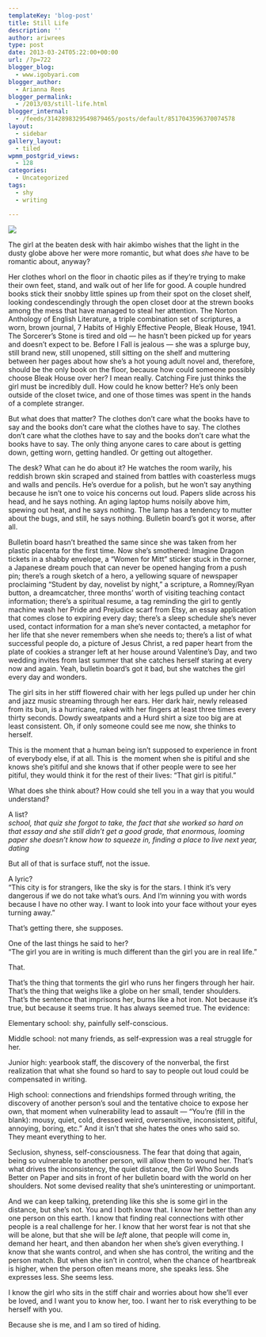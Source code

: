 ```yaml
---
templateKey: 'blog-post'
title: Still Life
description: ''
author: ariwrees
type: post
date: 2013-03-24T05:22:00+00:00
url: /?p=722
blogger_blog:
  - www.igobyari.com
blogger_author:
  - Arianna Rees
blogger_permalink:
  - /2013/03/still-life.html
blogger_internal:
  - /feeds/3142898329549879465/posts/default/8517043596370074578
layout:
  - sidebar
gallery_layout:
  - tiled
wpmm_postgrid_views:
  - 128
categories:
  - Uncategorized
tags:
  - shy
  - writing

---
```

[![](https://www.igobyari.com/wp-content/uploads/2013/03/images4.jpg)](https://www.igobyari.com/wp-content/uploads/2013/03/images4-1.jpg)

The girl at the beaten desk with hair akimbo wishes that the light in the dusty globe above her were more romantic, but what does _she_ have to be romantic about, anyway?

Her clothes whorl on the floor in chaotic piles as if they’re trying to make their own feet, stand, and walk out of her life for good. A couple hundred books stick their snobby little spines up from their spot on the closet shelf, looking condescendingly through the open closet door at the strewn books among the mess that have managed to steal her attention. The Norton Anthology of English Literature, a triple combination set of scriptures, a worn, brown journal, 7 Habits of Highly Effective People, Bleak House, 1941. The Sorcerer’s Stone is tired and old — he hasn’t been picked up for years and doesn’t expect to be. Before I Fall is jealous — she was a splurge buy, still brand new, still unopened, still sitting on the shelf and muttering between her pages about how she’s a hot young adult novel and, therefore, should be the only book on the floor, because how could someone possibly choose Bleak House over her? I mean really. Catching Fire just thinks the girl must be incredibly dull. How could he know better? He’s only been outside of the closet twice, and one of those times was spent in the hands of a complete stranger.

But what does that matter? The clothes don’t care what the books have to say and the books don’t care what the clothes have to say. The clothes don’t care what the clothes have to say and the books don’t care what the books have to say. The only thing anyone cares to care about is getting down, getting worn, getting handled. Or getting out altogether.

The desk? What can he do about it? He watches the room warily, his reddish brown skin scraped and stained from battles with coasterless mugs and walls and pencils. He’s overdue for a polish, but he won’t say anything because he isn’t one to voice his concerns out loud. Papers slide across his head, and he says nothing. An aging laptop hums noisily above him, spewing out heat, and he says nothing. The lamp has a tendency to mutter about the bugs, and still, he says nothing. Bulletin board’s got it worse, after all.

Bulletin board hasn’t breathed the same since she was taken from her plastic placenta for the first time. Now she’s smothered: Imagine Dragon tickets in a shabby envelope, a “Women for Mitt” sticker stuck in the corner, a Japanese dream pouch that can never be opened hanging from a push pin; there’s a rough sketch of a hero, a yellowing square of newspaper proclaiming “Student by day, novelist by night,” a scripture, a Romney/Ryan button, a dreamcatcher, three months’ worth of visiting teaching contact information; there’s a spiritual resume, a tag reminding the girl to gently machine wash her Pride and Prejudice scarf from Etsy, an essay application that comes close to expiring every day; there’s a sleep schedule she’s never used, contact information for a man she’s never contacted, a metaphor for her life that she never remembers when she needs to; there’s a list of what successful people do, a picture of Jesus Christ, a red paper heart from the plate of cookies a stranger left at her house around Valentine’s Day, and two wedding invites from last summer that she catches herself staring at every now and again. Yeah, bulletin board’s got it bad, but she watches the girl every day and wonders.

The girl sits in her stiff flowered chair with her legs pulled up under her chin and jazz music streaming through her ears. Her dark hair, newly released from its bun, is a hurricane, raked with her fingers at least three times every thirty seconds. Dowdy sweatpants and a Hurd shirt a size too big are at least consistent. Oh, if only someone could see me now, she thinks to herself.

This is the moment that a human being isn’t supposed to experience in front of everybody else, if at all. This is  the moment when she is pitiful and she knows she’s pitiful and she knows that if other people were to see her pitiful, they would think it for the rest of their lives: “That girl is pitiful.”

What does she think about? How could she tell you in a way that you would understand?

A list?  
_school, that quiz she forgot to take, the fact that she worked so hard on that essay and she still didn’t get a good grade, that enormous, looming paper she doesn’t know how to squeeze in, finding a place to live next year, dating_

But all of that is surface stuff, not the issue.

A lyric?  
“This city is for strangers, like the sky is for the stars. I think it’s very dangerous if we do not take what’s ours. And I’m winning you with words because I have no other way. I want to look into your face without your eyes turning away.”

That’s getting there, she supposes.

One of the last things he said to her?  
“The girl you are in writing is much different than the girl you are in real life.”

That.

That’s the thing that torments the girl who runs her fingers through her hair. That’s the thing that weighs like a globe on her small, tender shoulders. That’s the sentence that imprisons her, burns like a hot iron. Not because it’s true, but because it seems true. It has always seemed true. The evidence:

Elementary school: shy, painfully self-conscious.

Middle school: not many friends, as self-expression was a real struggle for her.

Junior high: yearbook staff, the discovery of the nonverbal, the first realization that what she found so hard to say to people out loud could be compensated in writing.

High school: connections and friendships formed through writing, the discovery of another person’s soul and the tentative choice to expose her own, that moment when vulnerability lead to assault — “You’re (fill in the blank): mousy, quiet, cold, dressed weird, oversensitive, inconsistent, pitiful, annoying, boring, etc.” And it isn’t that she hates the ones who said so. They meant everything to her.

Seclusion, shyness, self-consciousness. The fear that doing that again, being so vulnerable to another person, will allow them to wound her. That’s what drives the inconsistency, the quiet distance, the Girl Who Sounds Better on Paper and sits in front of her bulletin board with the world on her shoulders. Not some devised reality that she’s uninteresting or unimportant.

And we can keep talking, pretending like this she is some girl in the distance, but she’s not. You and I both know that. I know her better than any one person on this earth. I know that finding real connections with other people is a real challenge for her. I know that her worst fear is not that she will be alone, but that she will be _left_ alone, that people will come in, demand her heart, and then abandon her when she’s given everything. I know that she wants control, and when she has control, the writing and the person match. But when she isn’t in control, when the chance of heartbreak is higher, when the person often means more, she speaks less. She expresses less. She seems less.

I know the girl who sits in the stiff chair and worries about how she’ll ever be loved, and I want you to know her, too. I want her to risk everything to be herself with you.

Because she is me, and I am so tired of hiding.